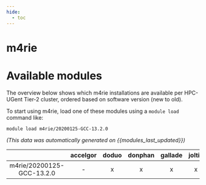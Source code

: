 ```yaml
---
hide:
  - toc
---
```


m4rie
=====

# Available modules


The overview below shows which m4rie installations are available per HPC-UGent Tier-2 cluster, ordered based on software version (new to old).

To start using m4rie, load one of these modules using a `module load` command like:

```shell
module load m4rie/20200125-GCC-13.2.0
```

*(This data was automatically generated on {{modules_last_updated}})*  

| |accelgor|doduo|donphan|gallade|joltik|litleo|shinx|
| :---: | :---: | :---: | :---: | :---: | :---: | :---: | :---: |
|m4rie/20200125-GCC-13.2.0|-|x|x|x|x|x|x|
